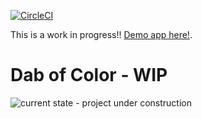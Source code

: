 [![CircleCI](https://circleci.com/gh/misskelly/dab-of-color.svg?style=svg)](https://circleci.com/gh/misskelly/dab-of-color)

This is a work in progress!! [Demo app here!](https://dab-of-colors.firebaseapp.com/).

# Dab of Color - WIP

![current state - project under construction](https://user-images.githubusercontent.com/27245530/66238178-33425e00-e6b4-11e9-833f-7cb01848f832.png)


